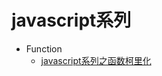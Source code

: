 # javascript系列

- Function
  - [javascript系列之函数柯里化](https://github.com/Gloomysunday28/martin-js-series/blob/master/Function/curry.js)